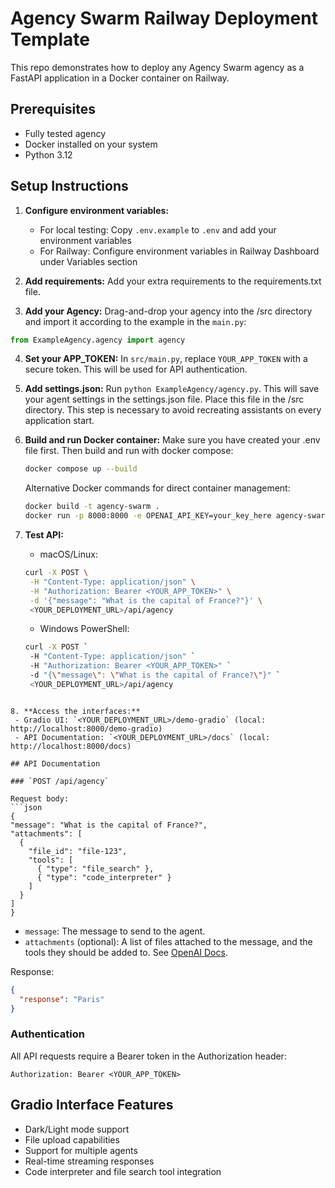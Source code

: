 # Agency Swarm Railway Deployment Template

This repo demonstrates how to deploy any Agency Swarm agency as a FastAPI application in a Docker container on Railway.

## Prerequisites
* Fully tested agency
* Docker installed on your system
* Python 3.12

## Setup Instructions
1. **Configure environment variables:** 
   - For local testing: Copy `.env.example` to `.env` and add your environment variables
   - For Railway: Configure environment variables in Railway Dashboard under Variables section

2. **Add requirements:** Add your extra requirements to the requirements.txt file.

3. **Add your Agency:**
   Drag-and-drop your agency into the /src directory and import it according to the example in the `main.py`:
```python
from ExampleAgency.agency import agency
```

4. **Set your APP_TOKEN:**
   In `src/main.py`, replace `YOUR_APP_TOKEN` with a secure token. This will be used for API authentication.

5. **Add settings.json:**
   Run `python ExampleAgency/agency.py`. This will save your agent settings in the settings.json file. Place this file in the /src directory. This step is necessary to avoid recreating assistants on every application start.

6. **Build and run Docker container:**
   Make sure you have created your .env file first.
   Then build and run with docker compose:
   ```bash
   docker compose up --build
   ```

   Alternative Docker commands for direct container management:
   ```bash
   docker build -t agency-swarm .
   docker run -p 8000:8000 -e OPENAI_API_KEY=your_key_here agency-swarm
   ```

7. **Test API:**
   - macOS/Linux:
   ```bash
   curl -X POST \
    -H "Content-Type: application/json" \
    -H "Authorization: Bearer <YOUR_APP_TOKEN>" \
    -d '{"message": "What is the capital of France?"}' \
    <YOUR_DEPLOYMENT_URL>/api/agency
   ```

   - Windows PowerShell:
   ```bash
   curl -X POST `
    -H "Content-Type: application/json" `
    -H "Authorization: Bearer <YOUR_APP_TOKEN>" `
    -d "{\"message\": \"What is the capital of France?\"}" `
    <YOUR_DEPLOYMENT_URL>/api/agency
  ```

8. **Access the interfaces:**
   - Gradio UI: `<YOUR_DEPLOYMENT_URL>/demo-gradio` (local: http://localhost:8000/demo-gradio)
   - API Documentation: `<YOUR_DEPLOYMENT_URL>/docs` (local: http://localhost:8000/docs)

## API Documentation

### `POST /api/agency`

Request body:
```json
{
  "message": "What is the capital of France?",
  "attachments": [
    {
      "file_id": "file-123",
      "tools": [
        { "type": "file_search" },
        { "type": "code_interpreter" }
      ]
    }
  ]
}
```

* `message`: The message to send to the agent.
* `attachments` (optional): A list of files attached to the message, and the tools they should be added to. See [OpenAI Docs](https://platform.openai.com/docs/api-reference/messages/createMessage#messages-createmessage-attachments).

Response:
```json
{
  "response": "Paris"
}
```

### Authentication

All API requests require a Bearer token in the Authorization header:
```
Authorization: Bearer <YOUR_APP_TOKEN>
```

## Gradio Interface Features
- Dark/Light mode support
- File upload capabilities
- Support for multiple agents
- Real-time streaming responses
- Code interpreter and file search tool integration
